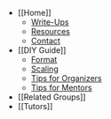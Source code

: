 * [[Home]]
    * [Write-Ups](https://github.com/afeld/hackerhours.org/wiki#write-ups)
    * [Resources](https://github.com/afeld/hackerhours.org/wiki#resources)
    * [Contact](https://github.com/afeld/hackerhours.org/wiki#contact)
* [[DIY Guide]]
    * [Format](https://github.com/afeld/hackerhours.org/wiki/DIY-Guide#format)
    * [Scaling](https://github.com/afeld/hackerhours.org/wiki/DIY-Guide#scaling)
    * [Tips for Organizers](https://github.com/afeld/hackerhours.org/wiki/DIY-Guide#tips-for-organizers)
    * [Tips for Mentors](https://github.com/afeld/hackerhours.org/wiki/DIY-Guide#tips-for-mentors)
* [[Related Groups]]
* [[Tutors]]
